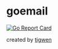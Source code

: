 # goemail

[![Go Report Card](https://goreportcard.com/badge/github.com/mlctrez/goemail)](https://goreportcard.com/report/github.com/mlctrez/goemail)

created by [tigwen](https://github.com/mlctrez/tigwen)
